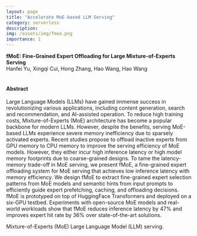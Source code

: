 ```yaml
---
layout: page
title: "Accelerate MoE-based LLM Serving"
category: serverless
description:
img: /assets/img/fmoe.png
importance: 1
---
```


<div class="title"><strong>fMoE: Fine-Grained Expert Offloading for Large Mixture-of-Experts Serving</strong></div>
<div class="author">
    Hanfei Yu, Xingqi Cui, Hong Zhang, Hao Wang, Hao Wang
</div>
<!-- <div class="periodical"> -->
<!-- ------Preprint at arXiv, [[link]](https://arxiv.org/abs/2407.15389).  -->
<!-- </div> -->

<br />

#### Abstract

Large Language Models (LLMs) have gained immense success in revolutionizing various applications, including content generation, search and recommendation, and AI-assisted operation. To reduce high training costs, Mixture-of-Experts (MoE) architecture has become a popular backbone for modern LLMs. However, despite the benefits, serving MoE-based LLMs experience severe memory inefficiency due to sparsely activated experts.
Recent studies propose to offload inactive experts from GPU memory to CPU memory to improve the serving efficiency of MoE models. However, they either incur high inference latency or high model memory footprints due to coarse-grained designs. To tame the latency-memory trade-off in MoE serving, we present fMoE, a fine-grained expert offloading system for MoE serving that achieves low inference latency with memory efficiency. 
We design fMoE to extract fine-grained expert selection patterns from MoE models and semantic hints from input prompts to efficiently guide expert prefetching, caching, and offloading decisions.
fMoE is prototyped on top of HuggingFace Transformers and deployed on a six-GPU testbed. Experiments with open-source MoE models and real-world workloads show that fMoE reduces inference latency by 47% and improves expert hit rate by 36% over state-of-the-art solutions.
<br />


<div class="row">
        <div class="col-12 col-sm-12 col-md-12 col-lg-12 mx-auto d-block">
        <img class="img-fluid" src="{{ '/assets/img/moe.png' | relative_url }}" alt="" />
        <div class="caption">
            Mixture-of-Experts (MoE) Large Language Model (LLM) serving.
        </div>
    </div>
</div>
